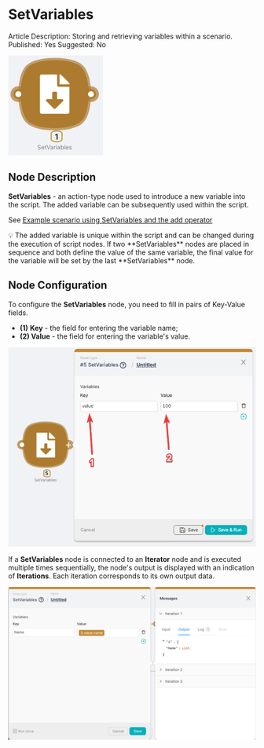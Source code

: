 # SetVariables

Article Description: Storing and retrieving variables within a scenario.
Published: Yes
Suggested: No

![Untitled](./setvariables/untitled.png)

## **Node Description**

**SetVariables** - an action-type node used to introduce a new variable into the script. The added variable can be subsequently used within the script.

See [Example scenario using SetVariables and the add operator](../../Examples%20&%20Tutorials%201c257d45a06780a9886cf7408c3a350e/%F0%9F%93%9D%20Scenario%20Examples%2019157d45a0678101a860c354d339b123/Using%20SetVariables%20node%20and%20the%20add%20operator%2019157d45a06780fdb9eafe03d5b22af2.md)

<aside>
💡 The added variable is unique within the script and can be changed during the execution of script nodes. If two **SetVariables** nodes are placed in sequence and both define the value of the same variable, the final value for the variable will be set by the last **SetVariables** node.

</aside>

## **Node Configuration**

To configure the **SetVariables** node, you need to fill in pairs of Key-Value fields.

- **(1)** **Key** - the field for entering the variable name;
- **(2) Value** - the field for entering the variable's value.

![chrome_fMOSSV3jL6.png](./setvariables/chrome_fmossv3jl6.png)

If a **SetVariables** node is connected to an **Iterator** node and is executed multiple times sequentially, the node's output is displayed with an indication of **Iterations**. Each iteration corresponds to its own output data.

![Untitled](./setvariables/untitled_1.png)
